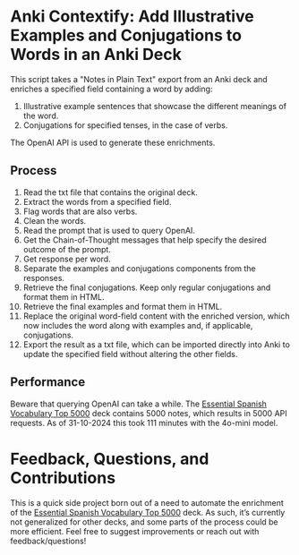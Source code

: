 # Anki Contextify: Add Illustrative Examples and Conjugations to Words in an Anki Deck
This script takes a "Notes in Plain Text" export from an Anki deck and enriches a specified field containing a word by adding:
1. Illustrative example sentences that showcase the different meanings of the word.
2. Conjugations for specified tenses, in the case of verbs.

The OpenAI API is used to generate these enrichments.

## Process
1. Read the txt file that contains the original deck.
2. Extract the words from a specified field.
3. Flag words that are also verbs.
4. Clean the words.
5. Read the prompt that is used to query OpenAI.
6. Get the Chain-of-Thought messages that help specify the desired outcome of the prompt.
7. Get response per word.
8. Separate the examples and conjugations components from the responses.
9. Retrieve the final conjugations. Keep only regular conjugations and format them in HTML.
10. Retrieve the final examples and format them in HTML.
11. Replace the original word-field content with the enriched version, which now includes the word along with examples and, if applicable, conjugations.
12. Export the result as a txt file, which can be imported directly into Anki to update the specified field without altering the other fields.

## Performance
Beware that querying OpenAI can take a while. The [Essential Spanish Vocabulary Top 5000](https://ankiweb.net/shared/info/241428882) deck contains 5000 notes, which results in 5000 API requests. As of 31-10-2024 this took 111 minutes with the 4o-mini model. 

# Feedback, Questions, and Contributions
This is a quick side project born out of a need to automate the enrichment of the [Essential Spanish Vocabulary Top 5000](https://ankiweb.net/shared/info/241428882) deck. As such, it’s currently not generalized for other decks, and some parts of the process could be more efficient. Feel free to suggest improvements or reach out with feedback/questions!
